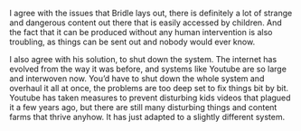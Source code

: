 I agree with the issues that Bridle lays out, there is definitely a lot of strange and dangerous content out there that is easily accessed by children. And the fact that it can be produced without any human intervention is also troubling, as things can be sent out and nobody would ever know.

I also agree with his solution, to shut down the system. The internet has evolved from the way it was before, and systems like Youtube are so large and interwoven now. You’d have to shut down the whole system and overhaul it all at once, the problems are too deep set to fix things bit by bit. Youtube has taken measures to prevent disturbing kids videos that plagued it a few years ago, but there are still many disturbing things and content farms that thrive anyhow. It has just adapted to a slightly different system.

